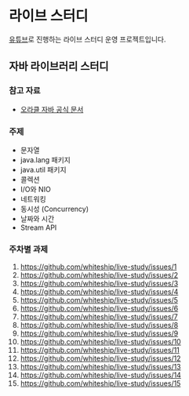 # 라이브 스터디

[유튜브](https://www.youtube.com/user/whiteship2000)로 진행하는 라이브 스터디 운영 프로젝트입니다.

## 자바 라이브러리 스터디

### 참고 자료

* [오라클 자바 공식 문서](https://docs.oracle.com/javase/tutorial/index.html)

### 주제

* 문자열
* java.lang 패키지
* java.util 패키지
* 콜렉션
* I/O와 NIO
* 네트워킹
* 동시성 (Concurrency)
* 날짜와 시간
* Stream API

### 주차별 과제

1. https://github.com/whiteship/live-study/issues/1
2. https://github.com/whiteship/live-study/issues/2 
3. https://github.com/whiteship/live-study/issues/3
4. https://github.com/whiteship/live-study/issues/4
5. https://github.com/whiteship/live-study/issues/5
6. https://github.com/whiteship/live-study/issues/6
7. https://github.com/whiteship/live-study/issues/7
8. https://github.com/whiteship/live-study/issues/8
9. https://github.com/whiteship/live-study/issues/9
10. https://github.com/whiteship/live-study/issues/10
11. https://github.com/whiteship/live-study/issues/11
12. https://github.com/whiteship/live-study/issues/12
13. https://github.com/whiteship/live-study/issues/13
14. https://github.com/whiteship/live-study/issues/14
15. https://github.com/whiteship/live-study/issues/15
